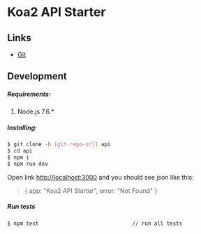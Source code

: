 # Koa2 API Starter

## Links
- [Git](https://github.com/aleksey-taranets/koa2-api-starter)

## Development
##### Requirements:
1. Node.js 7.6.*

##### Installing:
```sh
$ git clone -b [git-repo-url] api
$ cd api
$ npm i
$ npm run dev
```
Open link [http://localhost:3000](http://localhost:3000) and you should see json like this:
> { app: "Koa2 API Starter", error: "Not Found" }

##### Run tests
```sh
$ npm test                              // run all tests
```